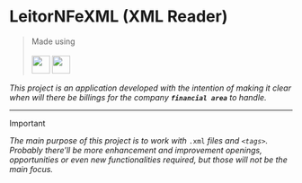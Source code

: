 

# LeitorNFeXML (XML Reader)
> Made using
><br><br><img height="32" width="32" src="https://cdn.simpleicons.org/apachenetbeanside/white"/>&nbsp;<img height="32" width="32" src="https://cdn.simpleicons.org/apachemaven/white"/>

_This project is an application developed with the intention of making it clear when will there be billings for the company **`financial area`** to handle._


---


> [!IMPORTANT]
> _The main purpose of this project is to work with_ `.xml` _files and `<tags>`. Probably there'll be more enhancement and improvement openings, opportunities or even new functionalities required, but those will not be the main focus._
